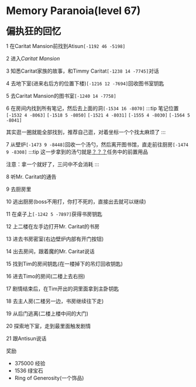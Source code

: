 # Memory Paranoia(level 67)
<span style="font-size: 25px;">**偏执狂的回忆**</span>

1 在Caritat Mansion前找到Atisun`[-1192 46 -5198]`

2 进入*Caritat Mansion*

3 知悉Caritat家族的故事，和Timmy Caritat`[-1238 14 -7745]`对话

4 去地下室(进来右后方的位置下楼)`[-1216 12 -7694]`回收图书室钥匙

5 去Caritat Mansion的图书室`[-1240 14 -7758]`

6 在房间内找到所有笔记，然后去上面的洞`[-1534 16 -8070]`
:::tip 笔记位置
`[-1532 4 -8063]` `[-1518 5 -8050]` `[-1521 4 -8031]` `[-1555 4 -8030]` `[-1564 5 -8041]`

其实逛一圈就能全部找到，推荐自己逛，对着坐标一个个找太麻烦了
:::

7 从壁炉`[-1473 9 -8448]`回收一个汤勺，然后离开图书馆，直走前往厨房`[-1474 9 -8308]`
:::tip
这一步拿到的汤勺就是[？？？](/quests/lvl71-80/level%2080%20-%20Z？？？.html)任务中的前置用品

注意：拿一个就好了，三问中不会消耗
:::

8 听Mr. Caritat的通告

9 去厨房里

10 逃出厨房(boss不用打，你打不死的，直接出去就可以继续)

11 在桌子上`[-1242 5 -7897]`获得书房钥匙

12 上二楼在左手边打开Mr. Caritat的书房

13 进去书房密室(右边壁炉内部有开门按钮)

14 出去房间，跟着魔的Mr. Caritat说话

15 找到Tim的房间钥匙(在一楼掉下的吊灯回收钥匙)

16 进去Timo的房间(二楼上去右拐)

17 剧情结束后，在Tim开出的洞里面拿到主卧钥匙

18 去主人房(二楼另一边，书房继续往下走)

19 从后门逃离(二楼上楼中间的大门)

20 探索地下室，走到最里面触发剧情

21 跟Antisun说话

奖励
+ 375000 经验
+ 1536 绿宝石
+ Ring of Generosity(一个饰品)